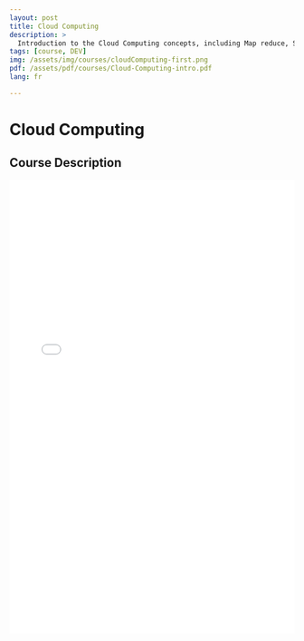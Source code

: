 ```yaml
---
layout: post
title: Cloud Computing
description: >
  Introduction to the Cloud Computing concepts, including Map reduce, Scaling up method...
tags: [course, DEV]
img: /assets/img/courses/cloudComputing-first.png
pdf: /assets/pdf/courses/Cloud-Computing-intro.pdf
lang: fr

---
```

# Cloud Computing
## Course Description

<embed src="/assets/pdf/courses/Cloud-Computing-intro.pdf" width="100%" height="800px" type='application/pdf'/>
